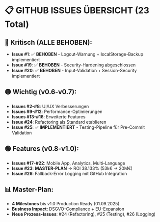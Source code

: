 # 📋 **GITHUB ISSUES ÜBERSICHT (23 Total)**

## **🔴 Kritisch (ALLE BEHOBEN):**
- **Issue #1**: ✅ **BEHOBEN** - Logout-Warnung + localStorage-Backup implementiert
- **Issue #19**: ✅ **BEHOBEN** - Security-Hardening abgeschlossen
- **Issue #20**: ✅ **BEHOBEN** - Input-Validation + Session-Security implementiert

## **🟡 Wichtig (v0.6-v0.7):**
- **Issues #2-#8**: UI/UX Verbesserungen
- **Issues #9-#12**: Performance-Optimierungen
- **Issues #13-#16**: Erweiterte Features
- **Issue #24**: Refactoring als Standard etablieren
- **Issue #25**: ✅ **IMPLEMENTIERT** - Testing-Pipeline für Pre-Commit Validation

## **🟢 Features (v0.8-v1.0):**
- **Issues #17-#22**: Mobile App, Analytics, Multi-Language
- **Issue #23**: **MASTER-PLAN** → ROI 38.133% (53k€ → 20M€)
- **Issue #26**: Fallback-Error Logging mit GitHub Integration

## **📊 Master-Plan**: 
- **4 Milestones** bis v1.0 Production Ready (01.09.2025)
- **Business Impact**: DSGVO-Compliance + EU-Expansion
- **Neue Prozess-Issues**: #24 (Refactoring), #25 (Testing), #26 (Logging)